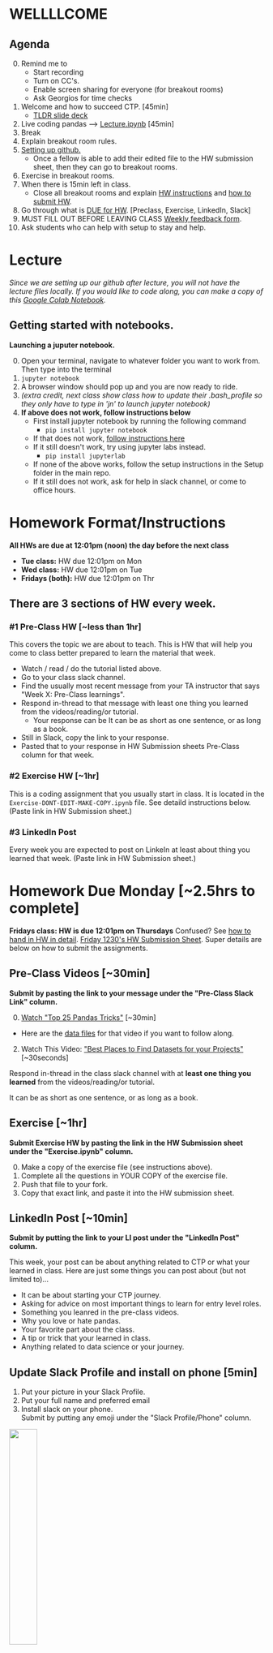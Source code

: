 # WELLLLCOME

## Agenda
0. Remind me to 
	* Start recording
	* Turn on CC's. 
	* Enable screen sharing for everyone (for breakout rooms)
	* Ask Georgios for time checks
0. Welcome and how to succeed CTP. [45min]
	* [TLDR slide deck](https://docs.google.com/presentation/d/1cgkgEVO8ZY4P49R45uu2BuLGsZ7_sfBqwu60eyJ8k9c/edit#slide=id.g2f65cf05428_0_0)
0. Live coding pandas --> [Lecture.ipynb](./Lecture.ipynb) [45min]
0. Break
0. Explain breakout room rules. 
0. [Setting up github.](./setting-up-github.md)
	* Once a fellow is able to add their edited file to the HW submission sheet, then they can go to breakout rooms. 
0. Exercise in breakout rooms.
0. When there is 15min left in class.
	* Close all breakout rooms and explain [HW instructions](#homework-formatinstructions) and [how to submit HW](#instructions-on-doing-uploadingpushing-and-submitting-your-hw). 
0. Go through what is [DUE for HW](#homework-due-monday-25hrs-to-complete). [Preclass, Exercise, LinkedIn, Slack] 
0. MUST FILL OUT BEFORE LEAVING CLASS [Weekly feedback form](https://forms.gle/VnNrD7BokpUicFhv6).
0. Ask students who can help with setup to stay and help. 

# Lecture
_Since we are setting up our github after lecture, you will not have the lecture files locally.  If you would like to code along, you can make a copy of this [Google Colab Notebook](https://colab.research.google.com/drive/1rujHx0nTq9HpkU50Lwyz2KI6uRzFIa0z?usp=sharing)._


## Getting started with notebooks. 

__Launching a juputer notebook.__

0. Open your terminal, navigate to whatever folder you want to work from. Then type into the terminal
0. `jupyter notebook` 
0. A browser window should pop up and you are now ready to ride.
0. _(extra credit, next class show class how to update their .bash_profile so they only have to type in 'jn' to launch jupyter notebook)_ 
0.  __If above does not work, follow instructions below__ 
	* First install jupyter notebook by running the following command
		* `pip install jupyter notebook`  
	* If that does not work, [follow instructions here](https://jupyterlab.readthedocs.io/en/stable/getting_started/installation.html)
	* If it still doesn't work, try using jupyter labs instead. 
		* `pip install jupyterlab`
	* If none of the above works, follow the setup instructions in the Setup folder in the main repo.
	* If it still does not work, ask for help in slack channel, or come to office hours. 

# Homework Format/Instructions
__All HWs are due at 12:01pm (noon) the day before the next class__

* __Tue class:__  HW due 12:01pm on Mon
* __Wed class:__ HW due 12:01pm on Tue
* __Fridays (both):__  HW due 12:01pm on Thr

## There are 3 sections of HW every week.

### #1 Pre-Class HW [~less than 1hr]
This covers the topic we are about to teach.  This is HW that will help you come to class better prepared to learn the material that week. 
* Watch / read / do the tutorial listed above. 
* Go to your class slack channel.  
* Find the usually most recent message from your TA instructor that says "Week X: Pre-Class learnings". 
* Respond in-thread to that message with least one thing you learned from the videos/reading/or tutorial. 
	* Your response can be It can be as short as one sentence, or as long as a book. 
* Still in Slack, copy the link to your response. 
* Pasted that to your response in HW Submission sheets Pre-Class column for that week.


### #2 Exercise HW [~1hr]
This is a coding assignment that you usually start in class.  It is located in the `Exercise-DONT-EDIT-MAKE-COPY.ipynb` file.  See detaild instructions below. (Paste link in HW Submission sheet.)

### #3 LinkedIn Post
Every week you are expected to post on LinkeIn at least about thing you learned that week. (Paste link in HW Submission sheet.)

# Homework Due Monday [~2.5hrs to complete]
**Fridays class:  HW is due 12:01pm on Thursdays**
Confused? See [how to hand in HW in detail](https://github.com/CUNYTechPrep/2024-DS-Tue/tree/main?tab=readme-ov-file#homework-instructions-how-to-hand-in-your-hws). 
[Friday 1230's HW Submission Sheet](https://docs.google.com/spreadsheets/d/1jws-NeM5Ww4m903Xa8Vgdzcqi1LO3r_zXNQkNxeBk34/edit?usp=sharing).
Super details are below on how to submit the assignments.

## Pre-Class Videos [~30min]
**Submit by pasting the link to your message under the "Pre-Class Slack Link" column.** 

0. [Watch "Top 25 Pandas Tricks"](https://youtu.be/RlIiVeig3hc?si=uowsrNJEI-bBHHU2) [~30min]
* Here are the [data files](https://github.com/justmarkham/pandas-videos/tree/master/data) for that video if you want to follow along.
2. Watch This Video: ["Best Places to Find Datasets for your Projects"](https://www.youtube.com/watch?v=PExdWWcxmro) [~30seconds]

Respond in-thread in the class slack channel with at __least one thing you learned__ from the videos/reading/or tutorial.  

It can be as short as one sentence, or as long as a book. 

## Exercise [~1hr] 
**Submit Exercise HW by pasting the link in the HW Submission sheet under the "Exercise.ipynb" column.**

0. Make a copy of the exercise file (see instructions above).
0. Complete all the questions in YOUR COPY of the exercise file.
0. Push that file to your fork. 
0. Copy that exact link, and paste it into the HW submission sheet. 


## LinkedIn Post [~10min]
__Submit by putting the link to your LI post under the "LinkedIn Post" column.__

This week, your post can be about anything related to CTP or what your learned in class. Here are just some things you can post about (but not limited to)...
* It can be about starting your CTP journey. 
* Asking for advice on most important things to learn for entry level roles. 
* Something you leanred in the pre-class videos. 
* Why you love or hate pandas. 
* Your favorite part about the class. 
* A tip or trick that your learned in class. 
* Anything related to data science or your journey. 

 

## Update Slack Profile and install on phone [5min]
1. Put your picture in your Slack Profile.
1. Put your full name and preferred email
1. Install slack on your phone.  
Submit by putting any emoji under the "Slack Profile/Phone" column.

<img src="images/image.png" width="33%" height="33%">

<br>
<br>


# Instructions on Doing, Uploading/Pushing, and Submitting your HW
**Tuesdays class:  HW is due 12:01pm on Mondays**
You have 6 days to complete your HW. 
HW is always due 1 day before class at 12:01pm (Noon).

Submit HW in the [Friday 1230's HW Submission Sheet](https://docs.google.com/spreadsheets/d/1jws-NeM5Ww4m903Xa8Vgdzcqi1LO3r_zXNQkNxeBk34/edit?usp=sharing).

Detailed instructions on how to complete each of the assignments below.

0. Make a copy of `Exercise-DONT-EDIT-MAKE-COPY.ipynb`
0. Name the new copy as `Exercise-[YOUR-INITIALS].ipynb`. Zack DeSario's would be `Exercise-ZD.ipynb`.


#### Doing your HW. 
0. Highly suggest spening your repo directory folder/file in VS Code.  You can easily run ipython notebooks in there, and even have git intergration. 


0. If you are not using VS Code then... Open your termial, type into your terminal and run
	* `jupyter notebook`
	* If that doesn't work, run `jupyter lab`

0. This should have launched a web page.  In that page, navigate to Week-01/Exercise-[YOUR-INITIALS].ipynb notebook.

0. In the first cell print your name
	* `print('[SOMETHING NICE ABOUT YOUR TA]')`

0. Save the file by clicking the floppy disk icon in the top right, `Ctrl+S`, or `Command+S`. 


## Uploading/Pushing Your HW
*Adding your changes and pushing them to github so they are viewable the internet*

0. In your terminal that is in repo where you just edited the Exercise file....
0. Add your changes 
	* `git add Week-01-Pandas/Exercise-[YOUR-INITIALS].ipynb`
0. Commit your changes
	* `git commit -m '[YOUR COMMIT MESSAGE HERE]'`
0. Push your changes
	* `git push`

#### Sanity check
0. Go to YOUR FORKED github repo. 
0. Navigate to Week-01 and click on the Exercise-[YOUR-INITIALS].ipynb file.
0. YOU SHOULD SEE YOUR `print('[SOMETHING NICE ABOUT YOUR TA]')` edits.
0. Make sure you can see the changes you made. 

## Submitting Your HW
0. Copy that exact URL, it should look something like this. https://github.com/zd123/my-fork-2023-fall-data-science-fridays/blob/main/Week-01-Pandas/Exercise-ZD.ipynb
0. Paste that URL next to your name in the HW Submission Sheet. 
	* [Friday 1230's HW Submission Sheet](https://docs.google.com/spreadsheets/d/1jws-NeM5Ww4m903Xa8Vgdzcqi1LO3r_zXNQkNxeBk34/edit?usp=sharing).


# Extra Stuff 
#### Extra pandas help / resources
* [Learn pandas with Hernan Rojas](https://bitbucket.org/hrojas/learn-pandas/src/master/)
* [Pandas Workshop](https://github.com/stefmolin/pandas-workshop/tree/main/notebooks)
* [Pandas Cookbook](https://github.com/jvns/pandas-cookbook/tree/master/cookbook)


